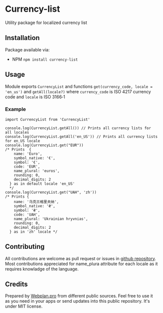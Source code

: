 # Currency-list

Utility package for localized currency list

## Installation

Package available via:
* NPM `npm install currency-list`

## Usage

Module exports `CurrencyList` and functions `get(currency_code, locale = 'en_us')` and `getAll(locale?)`
where `currency_code` is ISO 4217 currency code and `locale` is ISO 3166‑1
### Example 
```
import CurrencyList from 'CurrencyList'
 
console.log(CurrencyList.getAll()) // Prints all currency lists for all locales
console.log(CurrencyList.getAll('en_US')) // Prints all currency lists for en_US locale
console.log(CurrencyList.get("EUR")) 
/* Prints  {
    name: 'Euro',
    symbol_native: '€',
    symbol: '€',
    code: 'EUR',
    name_plural: 'euros',
    rounding: 0,
    decimal_digits: 2
  } as in default locale 'en_US'
  */
console.log(CurrencyList.get("UAH", 'zh')) 
/* Prints {
    name: '乌克兰格里夫纳',
    symbol_native: '₴',
    symbol: '₴',
    code: 'UAH',
    name_plural: 'Ukrainian hryvnias',
    rounding: 0,
    decimal_digits: 2
  } as in 'zh' locale */
```

## Contributing

All contributions are welcome as pull request or issues in [github repository](github.com/webplan-pro/currency-list). 
Most contributions appreciated for name_plura attribute for each locale as it requires knowladge of the language.

## Credits

Prepared by [Webplan.pro](webplan.pro) from different public sources. Feel free to use it as you need in your apps or send updates into this public repository. It's under MIT license.
